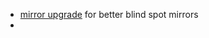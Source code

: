 - [mirror upgrade](https://spottermirror.com/p/toyota/spotter-mirror-for-toyota-fj-cruiser/) for better blind spot mirrors
- 